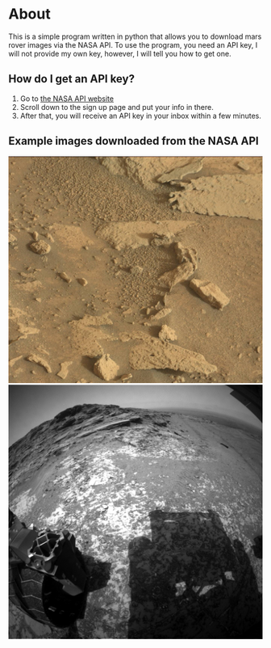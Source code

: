 # About
This is a simple program written in python that allows you to download mars rover images via the NASA API. To use the program, you need an API key, I will not provide my own key, however, I will tell you how to get one.

## How do I get an API key?

1. Go to [the NASA API website](api.nasa.gov)
2. Scroll down to the sign up page and put your info in there.
3. After that, you will receive an API key in your inbox within a few minutes.

## Example images downloaded from the NASA API

![Mars Image 1](ExamplePictures/Image1.jpg)
![Mars Image 2](ExamplePictures/Image2.JPG)